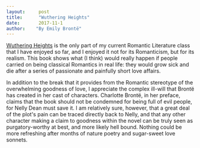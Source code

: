 ```yaml
---
layout:     post
title:      "Wuthering Heights"
date:       2017-11-1
author:    "By Emily Brontë"
---
```


[Wuthering Heights](http://amzn.to/2hxG3jT) is the only part of my current Romantic Literature class that I have enjoyed so far, and I enjoyed it not for its Romanticism, but for its realism. This book shows what (I think) would really happen if people carried on being classical Romantics in real life: they would grow sick and die after a series of passionate and painfully short love affairs. 

In addition to the break that it provides from the Romantic stereotype of the overwhelming goodness of love, I appreciate the complex ill-will that Brontë has created in her cast of characters. Charlotte Brontë, in her preface, claims that the book should not be condemned for being full of evil people, for Nelly Dean must save it. I am relatively sure, however, that a great deal of the plot's pain can be traced directly back to Nelly, and that any other character making a claim to goodness within the novel can be truly seen as purgatory-worthy at best, and more likely hell bound. Nothing could be more refreshing after months of nature poetry and sugar-sweet love sonnets.